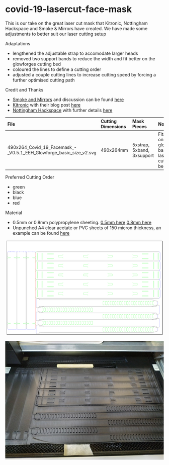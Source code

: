 # covid-19-lasercut-face-mask

This is our take on the great laser cut mask that Kitronic, Nottingham Hackspace and Smoke & Mirrors have created.  We have made some adjustments to better suit our laser cutting setup

Adaptations
- lengthened the adjustable strap to accomodate larger heads
- removed two support bands to reduce the width and fit better on the glowforges cutting bed
- coloured the lines to define a cutting order
- adjusted a couple cutting lines to increase cutting speed by forcing a further optimised cutting path

Credit and Thanks
- [Smoke and Mirrors](https://smokeandmirrors.store/) and discussion can be found [here](https://community.andmirrors.co.uk/t/covid-19-laser-cut-face-shield/168)
- [Kitronic](https://www.kitronik.co.uk/) with their blog post [here](https://www.kitronik.co.uk/blog/kitronik-make-nhs-frontline-ppe-visors/)
- [Nottingham Hackspace](https://nottinghack.org.uk/) with further details [here](https://wiki.nottinghack.org.uk/wiki/LaserCutCOVID-19_PPE)

| File | Cutting Dimensions | Mask Pieces | Notes |
| :-- | :-- | :-- | :-- |
| 490x264_Covid_19_Facemask_-_V0.5.1_EEH_Glowforge_basic_size_v2.svg | 490x264mm | 5xstrap, 5xband, 3xsupport | Fits well on a glowforge basic laser cutting bed |

Preferred Cutting Order
- green
- black
- blue
- red

Material
- 0.5mm or 0.8mm polypropylene sheeting.  [0.5mm here](https://www.kitronik.co.uk/materials/polypropylene/0-5mm-polypropylene-sheets.html)  [0.8mm here](https://www.kitronik.co.uk/materials/polypropylene/0-8mm-polypropylene-sheets.html)
- Unpunched A4 clear acetate or PVC sheets of 150 micron thickness, an example can be found [here](https://smile.amazon.co.uk/Star-Office-Binding-Covers-micron/dp/B000J6F6EU)

![cutting plan](images/490x264_Covid_19_Facemask_-_V0.5.1_EEH_Glowforge_basic_size_v2_cutting_plan.png)

![laser cutter bed](images/covid-19_facemask_01.jpg)
